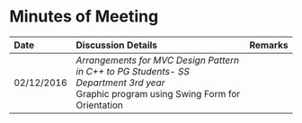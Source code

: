# Minutes of Meeting


| Date   |Discussion Details|Remarks| 
|:----- |:--------------|:----------------|
| 02/12/2016 |*Arrangements  for  MVC Design Pattern in C++ to PG Students- SS Department 3rd year <br/>* Graphic program using Swing Form for Orientation<br/>|| 